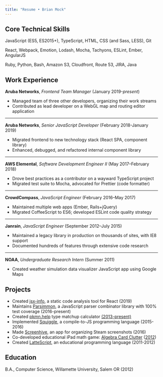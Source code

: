 ```yaml
---
title: "Resume • Brian Mock"
---
```


## Core Technical Skills

JavaScript (ES5, ES2015+), TypeScript, HTML, CSS (and Sass, LESS), Git

React, Webpack, Emotion, Lodash, Mocha, Tachyons, ESLint, Ember, AngularJS

Ruby, Python, Bash, Amazon S3, Cloudfront, Route 53, JIRA, Java

## Work Experience

**Aruba Networks**, *Frontend Team Manager* (January 2019-*present*)

- Managed team of three other developers, organizing their work streams
- Contributed as lead developer on a WebGL map and routing editor application

* * *

**Aruba Networks**, *Senior JavaScript Developer* (February 2018-January 2019)

- Migrated frontend to new technology stack (React SPA, component library)
- Enhanced, debugged, and refactored internal component library

* * *

**AWS Elemental**, *Software Development Engineer II* (May 2017–February 2018)

- Drove best practices as a contributor on a wayward TypeScript project
- Migrated test suite to Mocha, advocated for Prettier (code formatter)

* * *

**CrowdCompass**, *JavaScript Engineer* (February 2016–May 2017)

- Maintained multiple web apps (Ember, Rails+jQuery)
- Migrated CoffeeScript to ES6; developed ESLint code quality strategy

* * *

**Janrain**, *JavaScript Engineer* (September 2012–July 2015)

- Maintained a legacy library in production on thousands of sites, with IE8 support
- Documented hundreds of features through extensive code research

* * *

**NOAA**, *Undergraduate Research Intern* (Summer 2011)

- Created weather simulation data visualizer JavaScript app using Google Maps

## Projects

- Created [jsx-info](https://github.com/wavebeem/jsx-info), a static code analysis tool for React (2019)
- Maintains [Parsimmon](https://github.com/jneen/parsimmon/), a JavaScript parser combinator library with 100% test coverage (2016-present)
- Created [pkmn.help](https://pkmn.help) type matchup calculator [(2013-present)](https://github.com/wavebeem/pkmn-type-calc)
- Implemented [Squiggle](http://squiggle-lang.org/), a compile-to-JS programming language (2015-2016)
- Made [Screenhive](https://github.com/wavebeem/screenhive), an app for organizing Steam screenshots (2016)
- Co-developed educational iPad math game: [Algebra Card Clutter](https://www.usatoday.com/story/tech/2013/01/21/algebra-apps-help-kids/1852187/) ([2012](http://ipadapptivities.blogspot.com/2012/08/algebra-card-clutter.html))
- Created [LatteScript](https://lattescript.netlify.com), an educational programming language (2011-2012)

<!-- - Designed and implemented a new tab bar style for [iTerm](http://iterm2.com/) [(2014)](https://github.com/gnachman/iTerm2/pull/185) -->

<!-- https://apps.apple.com/us/app/algebra-card-clutter/id549330499 -->

## Education

B.A., Computer Science, Willamette University, Salem OR (2012)
